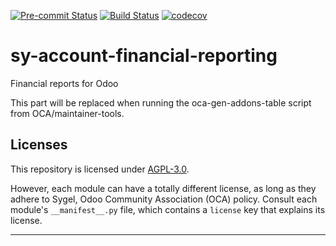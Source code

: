 
<!-- /!\ Non OCA Context : Set here the badge of your runbot / runboat instance. -->
[![Pre-commit Status](https://github.com/sygel-technology/sy-account-financial-reporting/actions/workflows/pre-commit.yml/badge.svg?branch=12.0)](https://github.com/sygel-technology/sy-account-financial-reporting/actions/workflows/pre-commit.yml?query=branch%3A12.0)
[![Build Status](https://github.com/sygel-technology/sy-account-financial-reporting/actions/workflows/test.yml/badge.svg?branch=12.0)](https://github.com/sygel-technology/sy-account-financial-reporting/actions/workflows/test.yml?query=branch%3A12.0)
[![codecov](https://codecov.io/gh/sygel-technology/sy-account-financial-reporting/branch/12.0/graph/badge.svg)](https://codecov.io/gh/sygel-technology/sy-account-financial-reporting)
<!-- /!\ Non OCA Context : Set here the badge of your translation instance. -->

<!-- /!\ do not modify above this line -->

# sy-account-financial-reporting

Financial reports for Odoo

<!-- /!\ do not modify below this line -->

<!-- prettier-ignore-start -->

[//]: # (addons)

This part will be replaced when running the oca-gen-addons-table script from OCA/maintainer-tools.

[//]: # (end addons)

<!-- prettier-ignore-end -->

## Licenses

This repository is licensed under [AGPL-3.0](LICENSE).

However, each module can have a totally different license, as long as they adhere to Sygel, Odoo Community Association (OCA)
policy. Consult each module's `__manifest__.py` file, which contains a `license` key
that explains its license.

----
<!-- /!\ Non OCA Context : Set here the full description of your organization. -->
